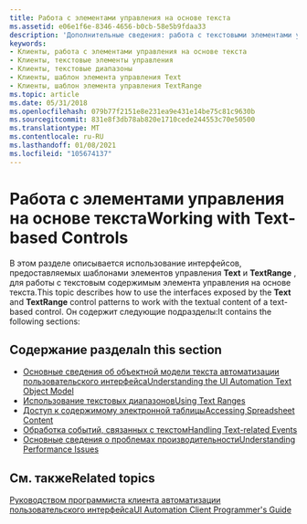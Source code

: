 ```yaml
---
title: Работа с элементами управления на основе текста
ms.assetid: e06e1f6e-8346-4656-b0cb-58e5b9fdaa33
description: 'Дополнительные сведения: работа с текстовыми элементами управления'
keywords:
- Клиенты, работа с элементами управления на основе текста
- Клиенты, текстовые элементы управления
- Клиенты, текстовые диапазоны
- Клиенты, шаблон элемента управления Text
- Клиенты, шаблон элемента управления TextRange
ms.topic: article
ms.date: 05/31/2018
ms.openlocfilehash: 079b77f2151e8e231ea9e431e14be75c81c9630b
ms.sourcegitcommit: 831e8f3db78ab820e1710cede244553c70e50500
ms.translationtype: MT
ms.contentlocale: ru-RU
ms.lasthandoff: 01/08/2021
ms.locfileid: "105674137"
---
```

# <a name="working-with-text-based-controls"></a><span data-ttu-id="7f2b4-108">Работа с элементами управления на основе текста</span><span class="sxs-lookup"><span data-stu-id="7f2b4-108">Working with Text-based Controls</span></span>

<span data-ttu-id="7f2b4-109">В этом разделе описывается использование интерфейсов, предоставляемых шаблонами элементов управления **Text** и **TextRange** , для работы с текстовым содержимым элемента управления на основе текста.</span><span class="sxs-lookup"><span data-stu-id="7f2b4-109">This topic describes how to use the interfaces exposed by the **Text** and **TextRange** control patterns to work with the textual content of a text-based control.</span></span> <span data-ttu-id="7f2b4-110">Он содержит следующие подразделы:</span><span class="sxs-lookup"><span data-stu-id="7f2b4-110">It contains the following sections:</span></span>

## <a name="in-this-section"></a><span data-ttu-id="7f2b4-111">Содержание раздела</span><span class="sxs-lookup"><span data-stu-id="7f2b4-111">In this section</span></span>

-   [<span data-ttu-id="7f2b4-112">Основные сведения об объектной модели текста автоматизации пользовательского интерфейса</span><span class="sxs-lookup"><span data-stu-id="7f2b4-112">Understanding the UI Automation Text Object Model</span></span>](uiauto-understandingtheuiautomationtextobjectmodel.md)
-   [<span data-ttu-id="7f2b4-113">Использование текстовых диапазонов</span><span class="sxs-lookup"><span data-stu-id="7f2b4-113">Using Text Ranges</span></span>](uiauto-usingtextrangeobjects.md)
-   [<span data-ttu-id="7f2b4-114">Доступ к содержимому электронной таблицы</span><span class="sxs-lookup"><span data-stu-id="7f2b4-114">Accessing Spreadsheet Content</span></span>](uiauto-accessingspreadsheetcontent.md)
-   [<span data-ttu-id="7f2b4-115">Обработка событий, связанных с текстом</span><span class="sxs-lookup"><span data-stu-id="7f2b4-115">Handling Text-related Events</span></span>](uiauto-handlingtextrelatedevents.md)
-   [<span data-ttu-id="7f2b4-116">Основные сведения о проблемах производительности</span><span class="sxs-lookup"><span data-stu-id="7f2b4-116">Understanding Performance Issues</span></span>](uiauto-understandingperformanceissues.md)

## <a name="related-topics"></a><span data-ttu-id="7f2b4-117">См. также</span><span class="sxs-lookup"><span data-stu-id="7f2b4-117">Related topics</span></span>

<dl> <dt>

[<span data-ttu-id="7f2b4-118">Руководством программиста клиента автоматизации пользовательского интерфейса</span><span class="sxs-lookup"><span data-stu-id="7f2b4-118">UI Automation Client Programmer's Guide</span></span>](uiauto-clientportal.md)
</dt> </dl>

 

 




